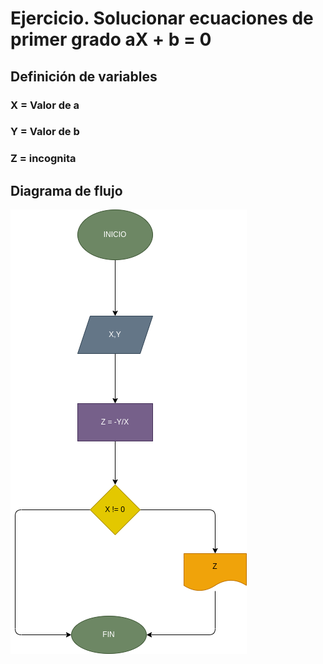 # Ejercicio. Solucionar ecuaciones de primer grado aX + b = 0

## Definición de variables

### X = Valor de a
### Y = Valor de b
### Z = incognita

## Diagrama de flujo

![Diagrama de flujo](ecuaci%C3%B3n-primer.png "Diagrama de flujo")